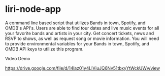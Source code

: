 # liri-node-app

A command line based script that utilizes Bands in town, Spotify, and OMDB's API's.
Users are able to find tour dates and live music events for all your favorite bands and artists in your city. Get concert tickets, news and RSVP to shows, as well as request song or movie information.
You will need to provide environmental variables for your Bands in town, Spotify, and OMDB API keys to utilize this program.



Video Demo 

https://drive.google.com/file/d/14laz01y4LIViuJQ6Nv51tbxyYtWckUWv/view